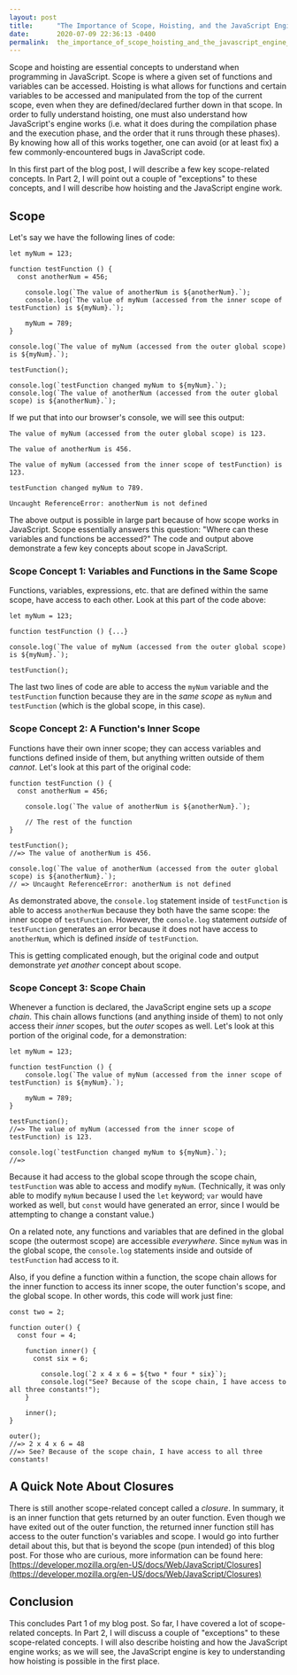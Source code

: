 ```yaml
---
layout: post
title:      "The Importance of Scope, Hoisting, and the JavaScript Engine, Part 1"
date:       2020-07-09 22:36:13 -0400
permalink:  the_importance_of_scope_hoisting_and_the_javascript_engine_part_1
---
```



Scope and hoisting are essential concepts to understand when programming in JavaScript. Scope is where a given set of functions and variables can be accessed.  Hoisting is what allows for functions and certain variables to be accessed and manipulated from the top of the current scope, even when they are defined/declared further down in that scope. In order to fully understand hoisting, one must also understand how JavaScript's engine works (i.e. what it does during the compilation phase and the execution phase, and the order that it runs through these phases). By knowing how all of this works together, one can avoid (or at least fix) a few commonly-encountered bugs in JavaScript code.

In this first part of the blog post, I will describe a few key scope-related concepts. In Part 2, I will point out a couple of "exceptions" to these concepts, and I will describe how hoisting and the JavaScript engine work.


## Scope
Let's say we have the following lines of code: 
```
let myNum = 123;

function testFunction () {
  const anotherNum = 456;
	
	console.log(`The value of anotherNum is ${anotherNum}.`);
	console.log(`The value of myNum (accessed from the inner scope of testFunction) is ${myNum}.`);
	
	myNum = 789;
}

console.log(`The value of myNum (accessed from the outer global scope) is ${myNum}.`);

testFunction();

console.log(`testFunction changed myNum to ${myNum}.`);
console.log(`The value of anotherNum (accessed from the outer global scope) is ${anotherNum}.`);
```

If we put that into our browser's console, we will see this output:
```
The value of myNum (accessed from the outer global scope) is 123.

The value of anotherNum is 456.

The value of myNum (accessed from the inner scope of testFunction) is 123.

testFunction changed myNum to 789.

Uncaught ReferenceError: anotherNum is not defined
```

The above output is possible in large part because of how scope works in JavaScript. Scope essentially answers this question: "Where can these variables and functions be accessed?" The code and output above demonstrate a few key concepts about scope in JavaScript.

### Scope Concept 1: Variables and Functions in the Same Scope

Functions, variables, expressions, etc. that are defined within the same scope, have access to each other. Look at this part of the code above:
```
let myNum = 123;

function testFunction () {...}

console.log(`The value of myNum (accessed from the outer global scope) is ${myNum}.`);

testFunction();
```
The last two lines of code are able to access the `myNum` variable and the `testFunction` function because they are in the *same scope* as `myNum` and `testFunction` (which is the global scope, in this case).

### Scope Concept 2: A Function's Inner Scope

Functions have their own inner scope; they can access variables and functions defined inside of them, but anything written outside of them *cannot*. Let's look at this part of the original code:
```
function testFunction () {
  const anotherNum = 456;
	
	console.log(`The value of anotherNum is ${anotherNum}.`);
	
	// The rest of the function
}

testFunction();
//=> The value of anotherNum is 456.

console.log(`The value of anotherNum (accessed from the outer global scope) is ${anotherNum}.`);
// => Uncaught ReferenceError: anotherNum is not defined
```

As demonstrated above, the `console.log` statement inside of `testFunction` is able to access `anotherNum` because they both have the same scope: the inner scope of `testFunction`. However, the `console.log` statement *outside* of `testFunction` generates an error because it does not have access to `anotherNum`, which is defined *inside* of `testFunction`.

This is getting complicated enough, but the original code and output demonstrate *yet another* concept about scope.

### Scope Concept 3: Scope Chain

Whenever a function is declared, the JavaScript engine sets up a *scope chain*. This chain allows functions (and anything inside of them) to not only access their *inner* scopes, but the *outer* scopes as well. Let's look at this portion of the original code, for a demonstration:
```
let myNum = 123;

function testFunction () {	
	console.log(`The value of myNum (accessed from the inner scope of testFunction) is ${myNum}.`);
	
	myNum = 789;
}

testFunction();
//=> The value of myNum (accessed from the inner scope of testFunction) is 123.

console.log(`testFunction changed myNum to ${myNum}.`);
//=> 
```

Because it had access to the global scope through the scope chain, `testFunction` was able to access and modify `myNum`. (Technically, it was only able to modify `myNum` because I used the `let` keyword; `var` would have worked as well, but `const` would have generated an error, since I would be attempting to change a constant value.)

On a related note, any functions and variables that are defined in the global scope (the outermost scope) are accessible *everywhere*. Since `myNum` was in the global scope, the `console.log` statements inside and outside of `testFunction` had access to it.

Also, if you define a function within a function, the scope chain allows for the inner function to access its inner scope, the outer function's scope, and the global scope. In other words, this code will work just fine:
```
const two = 2;

function outer() {
  const four = 4;
	
	function inner() {
	  const six = 6;
		
		console.log(`2 x 4 x 6 = ${two * four * six}`);
		console.log("See? Because of the scope chain, I have access to all three constants!");
	}
	
	inner();
}

outer();
//=> 2 x 4 x 6 = 48
//=> See? Because of the scope chain, I have access to all three constants!
```
## A Quick Note About Closures
There is still another scope-related concept called a *closure*. In summary, it is an inner function that gets returned by an outer function. Even though we have exited out of the outer function, the returned inner function still has access to the outer function's variables and scope. I would go into further detail about this, but that is beyond the scope (pun intended) of this blog post. For those who are curious, more information can be found here: [https://developer.mozilla.org/en-US/docs/Web/JavaScript/Closures](https://developer.mozilla.org/en-US/docs/Web/JavaScript/Closures)

## Conclusion

This concludes Part 1 of my blog post. So far, I have covered a lot of scope-related concepts. In Part 2, I will discuss a couple of "exceptions" to these scope-related concepts. I will also describe hoisting and how the JavaScript engine works; as we will see, the JavaScript engine is key to understanding how hoisting is possible in the first place.
